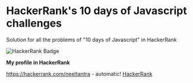 # HackerRank's **10 days of Javascript** challenges
Solution for all the problems of "10 days of Javascript" in HackerRank

![HackerRank Badge](https://ik.imagekit.io/neeldebnath/10days-of-js_PmlM_o2YK.png)

**My profile in HackerRank**

https://hackerrank.com/neeltantra - automatic!
[HackerRank](https://hackerrank.com/neeltantra)